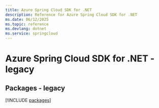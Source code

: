 ```yaml
---
title: Azure Spring Cloud SDK for .NET
description: Reference for Azure Spring Cloud SDK for .NET
ms.date: 06/12/2025
ms.topic: reference
ms.devlang: dotnet
ms.service: springcloud
---
```

# Azure Spring Cloud SDK for .NET - legacy
## Packages - legacy
[!INCLUDE [packages](spring-cloud-index.md)]